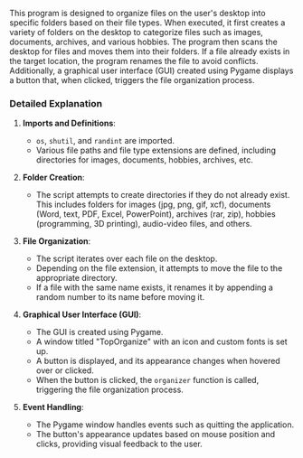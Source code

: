 This program is designed to organize files on the user's desktop into specific folders based on their file types. When executed, it first creates a variety of folders on the desktop to categorize files such as images, documents, archives, and various hobbies. The program then scans the desktop for files and moves them into their folders. If a file already exists in the target location, the program renames the file to avoid conflicts. Additionally, a graphical user interface (GUI) created using Pygame displays a button that, when clicked, triggers the file organization process.

### Detailed Explanation

1. **Imports and Definitions**:
    - `os`, `shutil`, and `randint` are imported.
    - Various file paths and file type extensions are defined, including directories for images, documents, hobbies, archives, etc.

2. **Folder Creation**:
    - The script attempts to create directories if they do not already exist. This includes folders for images (jpg, png, gif, xcf), documents (Word, text, PDF, Excel, PowerPoint), archives (rar, zip), hobbies (programming, 3D printing), audio-video files, and others.

3. **File Organization**:
    - The script iterates over each file on the desktop.
    - Depending on the file extension, it attempts to move the file to the appropriate directory.
    - If a file with the same name exists, it renames it by appending a random number to its name before moving it.

4. **Graphical User Interface (GUI)**:
    - The GUI is created using Pygame.
    - A window titled "TopOrganize" with an icon and custom fonts is set up.
    - A button is displayed, and its appearance changes when hovered over or clicked.
    - When the button is clicked, the `organizer` function is called, triggering the file organization process.

5. **Event Handling**:
    - The Pygame window handles events such as quitting the application.
    - The button's appearance updates based on mouse position and clicks, providing visual feedback to the user.

